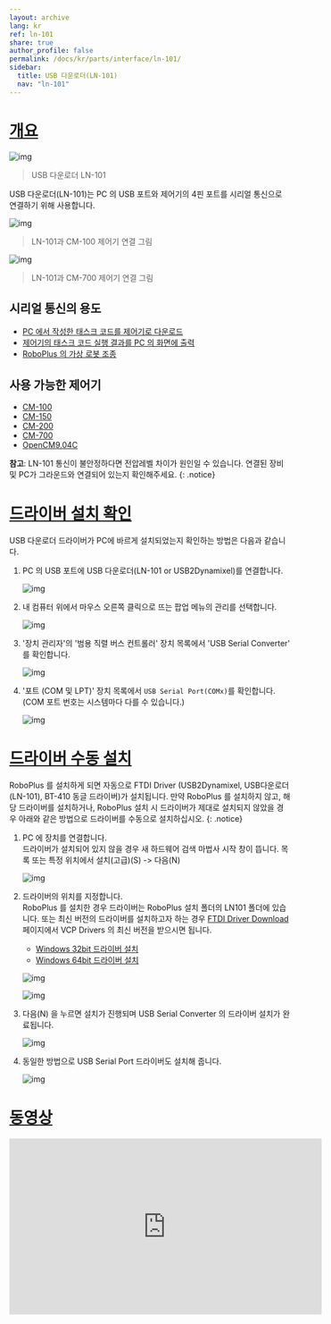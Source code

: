 ```yaml
---
layout: archive
lang: kr
ref: ln-101
share: true
author_profile: false
permalink: /docs/kr/parts/interface/ln-101/
sidebar:
  title: USB 다운로더(LN-101)
  nav: "ln-101"
---
```


# [개요](#개요)

![img](/assets/images/parts/interface/ln101.jpg)

> USB 다운로더 LN-101

USB 다운로더(LN-101)는 PC 의 USB 포트와 제어기의 4핀 포트를 시리얼 통신으로 연결하기 위해 사용합니다.

![img](/assets/images/edu/task_download_01.jpg)

> LN-101과 CM-100 제어기 연결 그림

![img](/assets/images/parts/interface/ln101_to_cm700.png)

> LN-101과 CM-700 제어기 연결 그림

## 시리얼 통신의 용도

- [PC 에서 작성한 태스크 코드를 제어기로 다운로드]
- [제어기의 태스크 코드 실행 결과를 PC 의 화면에 출력]
- [RoboPlus 의 가상 로봇 조종]

## 사용 가능한 제어기

- [CM-100]
- [CM-150]
- [CM-200]
- [CM-700]
- [OpenCM9.04C]

**참고**: LN-101 통신이 불안정하다면 전압레벨 차이가 원인일 수 있습니다. 연결된 장비 및 PC가 그라운드와 연결되어 있는지 확인해주세요.
{: .notice}

# [드라이버 설치 확인](#드라이버-설치-확인)

USB 다운로더 드라이버가 PC에 바르게 설치되었는지 확인하는 방법은 다음과 같습니다.

1. PC 의 USB 포트에 USB 다운로더(LN-101 or USB2Dynamixel)를 연결합니다.

    ![img](/assets/images/edu/task_download_01.jpg)

2. 내 컴퓨터 위에서 마우스 오른쪽 클릭으로 뜨는 팝업 메뉴의 관리를 선택합니다.

    ![img](/assets/images/parts/interface/ln101_01.png)

3. '장치 관리자'의 '범용 직렬 버스 컨트롤러' 장치 목록에서 'USB Serial Converter' 를 확인합니다.

    ![img](/assets/images/parts/interface/ln101_02.png)

4. '포트 (COM 및 LPT)' 장치 목록에서 `USB Serial Port(COMx)`를 확인합니다. (COM 포트 번호는 시스템마다 다를 수 있습니다.)

    ![img](/assets/images/parts/interface/ln101_03.png)


# [드라이버 수동 설치](#드라이버-수동-설치)

RoboPlus 를 설치하게 되면 자동으로 FTDI Driver (USB2Dynamixel, USB다운로더(LN-101), BT-410 동글 드라이버)가 설치됩니다. 만약 RoboPlus 를 설치하지 않고, 해당 드라이버를 설치하거나, RoboPlus 설치 시 드라이버가 제대로 설치되지 않았을 경우 아래와 같은 방법으로 드라이버를 수동으로 설치하십시오.
{: .notice}

1. PC 에 장치를 연결합니다.  
  드라이버가 설치되어 있지 않을 경우 새 하드웨어 검색 마법사 시작 창이 뜹니다. 목록 또는 특정 위치에서 설치(고급)(S) -> 다음(N)
    
    ![img](/assets/images/parts/interface/ln101_04.png)

2. 드라이버의 위치를 지정합니다.  
  RoboPlus 를 설치한 경우 드라이버는 RoboPlus 설치 폴더의 LN101 폴더에 있습니다. 또는 최신 버전의 드라이버를 설치하고자 하는 경우 [FTDI Driver Download](http://www.ftdichip.com/Drivers/VCP.htm) 페이지에서 VCP Drivers 의 최신 버전을 받으시면 됩니다.

    - [Windows 32bit 드라이버 설치](http://www.ftdichip.com/Drivers/CDM/CDM%202.08.24%20WHQL%20Certified.zip)
    - [Windows 64bit 드라이버 설치](http://www.ftdichip.com/Drivers/CDM/CDM%202.08.24%20WHQL%20Certified.zip)
    
    ![img](/assets/images/parts/interface/ln101_05.png)
    
    ![img](/assets/images/parts/interface/ln101_06.png)

3. 다음(N) 을 누르면 설치가 진행되며 USB Serial Converter 의 드라이버 설치가 완료됩니다.

    ![img](/assets/images/parts/interface/ln101_07.png)

4. 동일한 방법으로 USB Serial Port 드라이버도 설치해 줍니다.

    ![img](/assets/images/parts/interface/ln101_08.png)


# [동영상](#동영상)

<iframe width="560" height="315" src="https://www.youtube.com/embed/UlD4C1XMsgo" frameborder="0" allowfullscreen></iframe>

[PC 에서 작성한 태스크 코드를 제어기로 다운로드]: /docs/kr/software/rplus1/task/getting_started/#프로그램-다운로드
[제어기의 태스크 코드 실행 결과를 PC 의 화면에 출력]: /docs/kr/software/rplus1/task/getting_started/#프로그램-결과-출력
[RoboPlus 의 가상 로봇 조종]: /docs/kr/software/rplus1/task/getting_started/#가상로봇-조종
[CM-100]: /docs/kr/parts/controller/cm-100/
[CM-100A]: /docs/kr/parts/controller/cm-100/
[CM-150]: /docs/kr/parts/controller/cm-150/
[CM-200]: /docs/kr/parts/controller/cm-200/
[CM-700]: /docs/kr/parts/controller/cm-700/
[CM-530]: /docs/kr/parts/controller/cm-530/
[OpenCM9.04C]: /docs/kr/parts/controller/opencm904/
